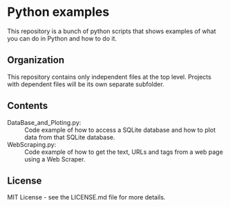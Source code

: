 # Python examples
  This repository is a bunch of python scripts that shows examples of what you can do in Python and how to do it.

## Organization
  This repository contains only independent files at the top level. 
  Projects with dependent files will be its own separate subfolder.
  
## Contents
<dl>
  <dt>   DataBase_and_Ploting.py:</dt>
    <dd>  Code example of how to access a SQLite database and how to plot data from that SQLite database.</dd>

  <dt>  WebScraping.py:</dt>
    <dd>  Code example of how to get the text, URLs and tags from a web page using a Web Scraper.<dd>
</dl>

## License
  MIT License - see the LICENSE.md file for more details.
